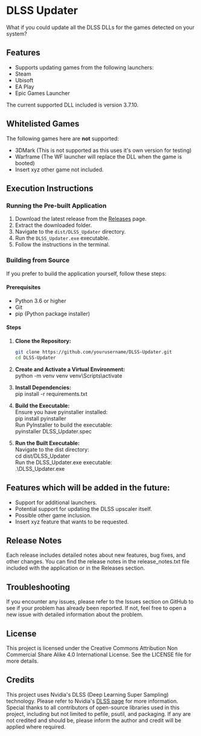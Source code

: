 # DLSS Updater

What if you could update all the DLSS DLLs for the games detected on your system?

## Features

- Supports updating games from the following launchers:
- Steam
- Ubisoft
- EA Play
- Epic Games Launcher

The current supported DLL included is version 3.7.10.

## Whitelisted Games

The following games here are **not** supported:
- 3DMark (This is not supported as this uses it's own version for testing)
- Warframe (The WF launcher will replace the DLL when the game is booted)
- Insert xyz other game not included.

## Execution Instructions

### Running the Pre-built Application

1. Download the latest release from the [Releases](https://github.com/Recol/DLSS-Updater/releases) page.
2. Extract the downloaded folder.
3. Navigate to the `dist/DLSS_Updater` directory.
4. Run the `DLSS_Updater.exe` executable.
5. Follow the instructions in the terminal.

### Building from Source

If you prefer to build the application yourself, follow these steps:

#### Prerequisites

- Python 3.6 or higher
- Git
- pip (Python package installer)

#### Steps

1. **Clone the Repository:**  
   ```sh
   git clone https://github.com/yourusername/DLSS-Updater.git
   cd DLSS-Updater

2. **Create and Activate a Virtual Environment:**  
    	python -m venv venv
     	venv\Scripts\activate

3. **Install Dependencies:**  
   	 pip install -r requirements.txt  

4. **Build the Executable:**  
    Ensure you have pyinstaller installed:  
        pip install pyinstaller  
    Run PyInstaller to build the executable:  
        pyinstaller DLSS_Updater.spec  

5. **Run the Built Executable:**  
    Navigate to the dist directory:  
        cd dist/DLSS_Updater  
    Run the DLSS_Updater.exe executable:  
       .\DLSS_Updater.exe  



## Features which will be added in the future:
- Support for additional launchers.
- Potential support for updating the DLSS upscaler itself.
- Possible other game inclusion.
- Insert xyz feature that wants to be requested.

## Release Notes
 Each release includes detailed notes about new features, bug fixes, and other changes. 
 You can find the release notes in the release_notes.txt file included with the application or in the Releases section.

## Troubleshooting
 If you encounter any issues, please refer to the Issues section on GitHub to see if your problem has already been reported. 
 If not, feel free to open a new issue with detailed information about the problem.

## License
 This project is licensed under the Creative Commons Attribution Non Commercial Share Alike 4.0 International License. See the LICENSE file for more details.

## Credits
 This project uses Nvidia's DLSS (Deep Learning Super Sampling) technology. Please refer to Nvidia's [DLSS page](https://www.nvidia.com/en-us/geforce/technologies/dlss/) for more information.
 Special thanks to all contributors of open-source libraries used in this project, including but not limited to pefile, psutil, and packaging.
 If any are not credited and should be, please inform the author and credit will be applied where required.